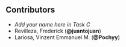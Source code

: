 ## Contributors

- _Add your name here in Task C_
- Revilleza, Frederick (**@juantojuan**)
- Lariosa, Vinzent Emmanuel M. (**@Pochyy**)